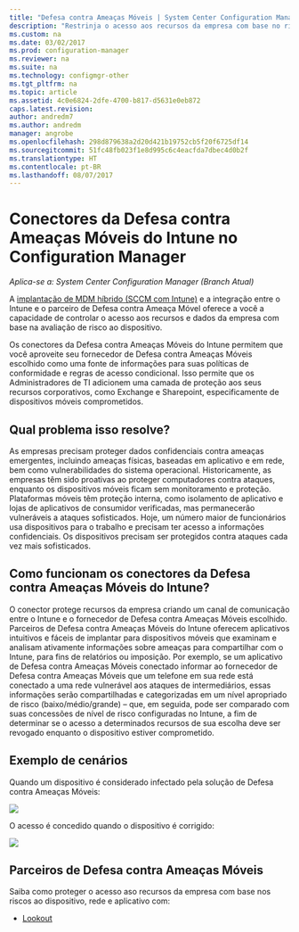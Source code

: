 ```yaml
---
title: "Defesa contra Ameaças Móveis | System Center Configuration Manager"
description: "Restrinja o acesso aos recursos da empresa com base no risco ao dispositivo, rede e aplicativo usando o Configuration Manager e os parceiros de Defesa contra Ameaças Móveis do Intune"
ms.custom: na
ms.date: 03/02/2017
ms.prod: configuration-manager
ms.reviewer: na
ms.suite: na
ms.technology: configmgr-other
ms.tgt_pltfrm: na
ms.topic: article
ms.assetid: 4c0e6824-2dfe-4700-b817-d5631e0eb872
caps.latest.revision: 
author: andredm7
ms.author: andredm
manager: angrobe
ms.openlocfilehash: 298d879638a2d20d421b19752cb5f20f6725df14
ms.sourcegitcommit: 51fc48fb023f1e8d995c6c4eacfda7dbec4d0b2f
ms.translationtype: HT
ms.contentlocale: pt-BR
ms.lasthandoff: 08/07/2017
---
```

# <a name="intune-mobile-threat-defense-connectors-in-configuration-manager"></a>Conectores da Defesa contra Ameaças Móveis do Intune no Configuration Manager

*Aplica-se a: System Center Configuration Manager (Branch Atual)*

A [implantação de MDM híbrido (SCCM com Intune)](https://docs.microsoft.com/en-us/sccm/mdm/understand/choose-between-standalone-intune-and-hybrid-mobile-device-management) e a integração entre o Intune e o parceiro de Defesa contra Ameaça Móvel oferece a você a capacidade de controlar o acesso aos recursos e dados da empresa com base na avaliação de risco ao dispositivo.

Os conectores da Defesa contra Ameaças Móveis do Intune permitem que você aproveite seu fornecedor de Defesa contra Ameaças Móveis escolhido como uma fonte de informações para suas políticas de conformidade e regras de acesso condicional. Isso permite que os Administradores de TI adicionem uma camada de proteção aos seus recursos corporativos, como Exchange e Sharepoint, especificamente de dispositivos móveis comprometidos.

## <a name="what-problem-does-this-solve"></a>Qual problema isso resolve?

As empresas precisam proteger dados confidenciais contra ameaças emergentes, incluindo ameaças físicas, baseadas em aplicativo e em rede, bem como vulnerabilidades do sistema operacional.
Historicamente, as empresas têm sido proativas ao proteger computadores contra ataques, enquanto os dispositivos móveis ficam sem monitoramento e proteção. Plataformas móveis têm proteção interna, como isolamento de aplicativo e lojas de aplicativos de consumidor verificadas, mas permanecerão vulneráveis a ataques sofisticados. Hoje, um número maior de funcionários usa dispositivos para o trabalho e precisam ter acesso a informações confidenciais. Os dispositivos precisam ser protegidos contra ataques cada vez mais sofisticados.

## <a name="how-the-intune-mobile-threat-defense-connectors-work"></a>Como funcionam os conectores da Defesa contra Ameaças Móveis do Intune?

O conector protege recursos da empresa criando um canal de comunicação entre o Intune e o fornecedor de Defesa contra Ameaças Móveis escolhido. Parceiros de Defesa contra Ameaças Móveis do Intune oferecem aplicativos intuitivos e fáceis de implantar para dispositivos móveis que examinam e analisam ativamente informações sobre ameaças para compartilhar com o Intune, para fins de relatórios ou imposição. Por exemplo, se um aplicativo de Defesa contra Ameaças Móveis conectado informar ao fornecedor de Defesa contra Ameaças Móveis que um telefone em sua rede está conectado a uma rede vulnerável aos ataques de intermediários, essas informações serão compartilhadas e categorizadas em um nível apropriado de risco (baixo/médio/grande) – que, em seguida, pode ser comparado com suas concessões de nível de risco configuradas no Intune, a fim de determinar se o acesso a determinados recursos de sua escolha deve ser revogado enquanto o dispositivo estiver comprometido.

## <a name="sample-scenarios"></a>Exemplo de cenários

Quando um dispositivo é considerado infectado pela solução de Defesa contra Ameaças Móveis:

![](http://i.imgur.com/Li1WUOU.png)

O acesso é concedido quando o dispositivo é corrigido:

![](http://i.imgur.com/VCIwpdz.png)

## <a name="mobile-threat-defense-partners"></a>Parceiros de Defesa contra Ameaças Móveis

Saiba como proteger o acesso aso recursos da empresa com base nos riscos ao dispositivo, rede e aplicativo com:

- [Lookout](https://docs.microsoft.com/sccm/protect/deploy-use/lookout-mobile-threat-defense-in-configuration-manager)